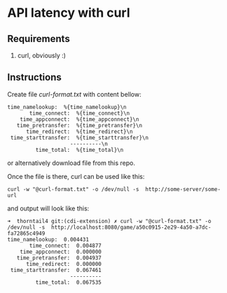 # API latency with curl

## Requirements 

1. curl, obviously :)


## Instructions

Create file *curl-format.txt*  with content bellow:

```
time_namelookup:  %{time_namelookup}\n
       time_connect:  %{time_connect}\n
    time_appconnect:  %{time_appconnect}\n
   time_pretransfer:  %{time_pretransfer}\n
      time_redirect:  %{time_redirect}\n
 time_starttransfer:  %{time_starttransfer}\n
                    ----------\n
         time_total:  %{time_total}\n
```
or alternatively download file from this repo.

Once the file is there, curl can be used like this:

```
curl -w "@curl-format.txt" -o /dev/null -s  http://some-server/some-url
```

and output will look like this:
```
➜  thorntail4 git:(cdi-extension) ✗ curl -w "@curl-format.txt" -o /dev/null -s  http://localhost:8080/game/a50c0915-2e29-4a50-a7dc-fa72865c4949
time_namelookup:  0.004431
       time_connect:  0.004877
    time_appconnect:  0.000000
   time_pretransfer:  0.004937
      time_redirect:  0.000000
 time_starttransfer:  0.067461
                    ----------
         time_total:  0.067535

```
